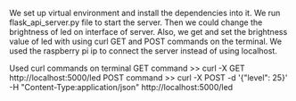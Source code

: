 We set up virtual environment and install the dependencies into it. 
We run flask_api_server.py file to start the server. 
Then we could change the brightness of led on  interface of server. 
Also, we get and set the brightness value of led with using curl GET and POST commands on the terminal. 
We used the raspberry pi ip to connect the server instead of using localhost.

Used curl commands on terminal 
GET command >> curl -X GET http://localhost:5000/led
POST command >> curl -X POST -d '{"level": 25}' -H "Content-Type:application/json" http://localhost:5000/led

